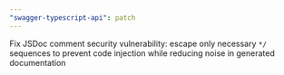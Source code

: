 ```yaml
---
"swagger-typescript-api": patch
---
```


Fix JSDoc comment security vulnerability: escape only necessary `*/` sequences to prevent code injection while reducing noise in generated documentation
